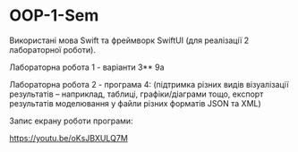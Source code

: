 # OOP-1-Sem
Використані мова Swift та фреймворк SwiftUI (для реалізації 2 лабораторної роботи). 

Лабораторна робота 1 - варіанти 3** 9a 

Лабораторна робота 2 - програма 4: (підтримка різних видів візуалізації результатів – наприклад, таблиці, графіки/діаграми тощо, експорт результатів моделювання у файли різних форматів JSON та XML) 

Запис екрану роботи програми: 

https://youtu.be/oKsJBXULQ7M
